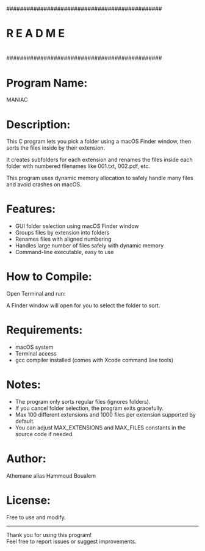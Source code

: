 ##############################################
#                                            #
#              R E A D   M E                 #
#                                            #
##############################################

# Program Name: 
MANIAC

# Description: 
This C program lets you pick a folder using a macOS Finder window, 
then sorts the files inside by their extension.


It creates subfolders for each extension and renames the files 
inside each folder with numbered filenames like 001.txt, 002.pdf, etc. 

This program uses dynamic memory allocation to safely handle many files 
and avoid crashes on macOS.

# Features:
- GUI folder selection using macOS Finder window
- Groups files by extension into folders
- Renames files with aligned numbering
- Handles large number of files safely with dynamic memory
- Command-line executable, easy to use

# How to Compile:
Open Terminal and run:

A Finder window will open for you to select the folder to sort.

# Requirements:
- macOS system
- Terminal access
- gcc compiler installed (comes with Xcode command line tools)

# Notes:
- The program only sorts regular files (ignores folders).
- If you cancel folder selection, the program exits gracefully.
- Max 100 different extensions and 1000 files per extension supported by default.
- You can adjust MAX_EXTENSIONS and MAX_FILES constants in the source code if needed.

# Author:
Athemane alias Hammoud Boualem

# License:
Free to use and modify.

---

Thank you for using this program!  
Feel free to report issues or suggest improvements.
